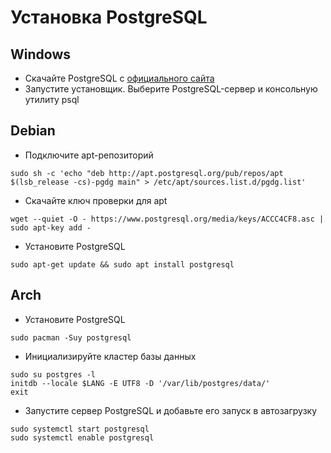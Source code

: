 # Установка PostgreSQL
## Windows
* Скачайте PostgreSQL с [официального сайта](https://www.enterprisedb.com/downloads/postgres-postgresql-downloads)
* Запустите установщик. Выберите PostgreSQL-сервер и консольную утилиту psql
## Debian
* Подключите apt-репозиторий
```
sudo sh -c 'echo "deb http://apt.postgresql.org/pub/repos/apt $(lsb_release -cs)-pgdg main" > /etc/apt/sources.list.d/pgdg.list'
```
* Скачайте ключ проверки для apt
```
wget --quiet -O - https://www.postgresql.org/media/keys/ACCC4CF8.asc | sudo apt-key add -
```
* Установите PostgreSQL
```
sudo apt-get update && sudo apt install postgresql
```
## Arch
* Установите PostgreSQL
```
sudo pacman -Suy postgresql
```
* Инициализируйте кластер базы данных
```
sudo su postgres -l
initdb --locale $LANG -E UTF8 -D '/var/lib/postgres/data/'
exit
```
* Запустите сервер PostgreSQL и добавьте его запуск в автозагрузку
```
sudo systemctl start postgresql
sudo systemctl enable postgresql
```